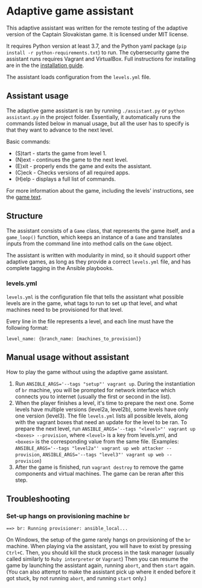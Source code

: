 # Adaptive game assistant
This adaptive assistant was written for the remote testing of the adaptive version of the Captain Slovakistan game. It is licensed under MIT license.

It requires Python version at least 3.7, and the Python yaml package (`pip install -r python-requirements.txt`) to run. The cybersecurity game the assistant runs requires Vagrant and VirtualBox. Full instructions for installing are in the the [installation guide](../wiki/installation-guide.md).

The assistant loads configuration from the `levels.yml` file.

## Assistant usage
The adaptive game assistant is ran by running `./assistant.py` or `python assistant.py` in the project folder.
Essentially, it automatically runs the commands listed below in manual usage,
but all the user has to specify is that they want to advance to the next level.

Basic commands:
- (S)tart - starts the game from level 1.
- (N)ext - continues the game to the next level.
- (E)xit - properly ends the game and exits the assistant.
- (C)eck - Checks versions of all required apps.
- (H)elp - displays a full list of commands.

For more information about the game, including the levels' instructions, see the [game text](../wiki/game-text.md).

## Structure
The assistant consists of a `Game` class, that represents the game itself, and a `game_loop()` function, which keeps an instance of a `Game` and translates inputs from the command line into method calls on the `Game` object.

The assistant is written with modularity in mind, so it should support other adaptive games, as long as they provide a correct `levels.yml` file, and has complete tagging in the Ansible playbooks.

### levels.yml
`levels.yml` is the configuration file that tells the assistant what possible levels are in the game, what tags to run to set up that level, and what machines need to be provisioned for that level.

Every line in the file represents a level, and each line must have the following format:

`level_name: {branch_name: [machines_to_provision]}`

## Manual usage without assistant
How to play the game without using the adaptive game assistant.
1. Run `ANSIBLE_ARGS='--tags "setup"' vagrant up`.
During the instantiation of `br` machine, you will be prompted for network 
interface which connects you to internet (usually the first or second in the list).
2. When the player finishes a level, it's time to prepare the next one. 
Some levels have multiple versions (level2a, level2b), some levels have only one version (level3).
The file `levels.yml` lists all possible levels, 
along with the vagrant boxes that need an update for the level to be ran.
To prepare the next level, run `ANSIBLE_ARGS='--tags "<level>"' vagrant up <boxes> --provision`, 
where `<level>` is a key from levels.yml, and `<boxes>` is the corresponding value from the same file. 
(Examples: `ANSIBLE_ARGS='--tags "level2a"' vagrant up web attacker --provision`, 
`ANSIBLE_ARGS='--tags "level3"' vagrant up web --provision`)
3. After the game is finished, run `vagrant destroy` to remove the game components and virtual machines.
The game can be reran after this step.

## Troubleshooting
### Set-up hangs on provisioning machine `br`
```
==> br: Running provisioner: ansible_local...
```
On Windows, the setup of the game rarely hangs on provisioning of the `br` machine.
When playing via the assistant, you will have to exist by pressing `Ctrl+C`. Then, you should kill the stuck process in the task manager (usually called similarly to `Ruby interpreter` or `Vagrant`)
Then you can resume the game by launching the assistant again, running `abort`, and then `start` again. (You can also attempt to make the assistant pick up where it ended before it got stuck, by not running `abort`, and running `start` only.)

